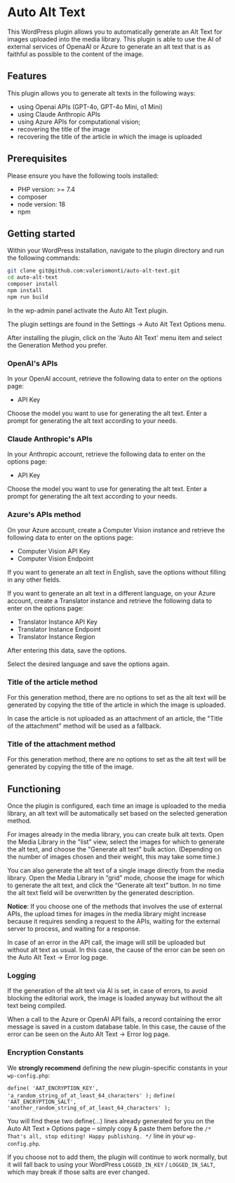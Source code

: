 # Auto Alt Text
This WordPress plugin allows you to automatically generate an Alt Text for images uploaded into the media library.
This plugin is able to use the AI of external services of OpenaAI or Azure to generate an alt text that is as faithful as possible to the content of the image.

## Features

This plugin allows you to generate alt texts in the following ways:
- using Openai APIs (GPT-4o, GPT-4o Mini, o1 Mini)
- using Claude Anthropic APIs
- using Azure APIs for computational vision;
- recovering the title of the image
- recovering the title of the article in which the image is uploaded

## Prerequisites
Please ensure you have the following tools installed:
- PHP version: >= 7.4
- composer
- node version: 18
- npm

## Getting started
Within your WordPress installation, navigate to the plugin directory and run the following commands:

```bash
git clone git@github.com:valeriomonti/auto-alt-text.git
cd auto-alt-text
composer install
npm install
npm run build
```
In the wp-admin panel activate the Auto Alt Text plugin.

The plugin settings are found in the Settings -> Auto Alt Text Options menu.

After installing the plugin, click on the 'Auto Alt Text' menu item and select the Generation Method you prefer.

### OpenAI's APIs
In your OpenAI account, retrieve the following data to enter on the options page:
- API Key

Choose the model you want to use for generating the alt text.
Enter a prompt for generating the alt text according to your needs.

### Claude Anthropic's APIs
In your Anthropic account, retrieve the following data to enter on the options page:
- API Key

Choose the model you want to use for generating the alt text.
Enter a prompt for generating the alt text according to your needs.

### Azure's APIs method
On your Azure account, create a Computer Vision instance and retrieve the following data to enter on the options page:
- Computer Vision API Key
- Computer Vision Endpoint

If you want to generate an alt text in English, save the options without filling in any other fields.

If you want to generate an alt text in a different language, on your Azure account, create a Translator instance and retrieve the following data to enter on the options page:
- Translator Instance API Key
- Translator Instance Endpoint
- Translator Instance Region

After entering this data, save the options.

Select the desired language and save the options again.

### Title of the article method
For this generation method, there are no options to set as the alt text will be generated by copying the title of the article in which the image is uploaded.

In case the article is not uploaded as an attachment of an article, the "Title of the attachment" method will be used as a fallback.

### Title of the attachment method
For this generation method, there are no options to set as the alt text will be generated by copying the title of the image.

## Functioning
Once the plugin is configured, each time an image is uploaded to the media library, an alt text will be automatically set based on the selected generation method.

For images already in the media library, you can create bulk alt texts. Open the Media Library in the "list" view, select the images for which to generate the alt text, and choose the "Generate alt text" bulk action. (Depending on the number of images chosen and their weight, this may take some time.)

You can also generate the alt text of a single image directly from the media library. Open the Media Library in “grid” mode, choose the image for which to generate the alt text, and click the “Generate alt text” button. In no time the alt text field will be overwritten by the generated description.

**Notice**: If you choose one of the methods that involves the use of external APIs, the upload times for images in the media library might increase because it requires sending a request to the APIs, waiting for the external server to process, and waiting for a response.

In case of an error in the API call, the image will still be uploaded but without alt text as usual. In this case, the cause of the error can be seen on the Auto Alt Text -> Error log page.

### Logging
If the generation of the alt text via AI is set, in case of errors, to avoid blocking the editorial work, the image is loaded anyway but without the alt text being compiled.

When a call to the Azure or OpenAI API fails, a record containing the error message is saved in a custom database table.
In this case, the cause of the error can be seen on the Auto Alt Text -> Error log page.

### Encryption Constants

We **strongly recommend** defining the new plugin-specific constants in your `wp-config.php`:

`define( 'AAT_ENCRYPTION_KEY',  'a_random_string_of_at_least_64_characters' );`
`define( 'AAT_ENCRYPTION_SALT', 'another_random_string_of_at_least_64_characters' );`

You will find these two define(...) lines already generated for you on the Auto Alt Text » Options page – simply copy & paste them before the `/* That's all, stop editing! Happy publishing. */` line in your `wp-config.php`.

If you choose not to add them, the plugin will continue to work normally, but it will fall back to using your WordPress `LOGGED_IN_KEY` / `LOGGED_IN_SALT`, which may break if those salts are ever changed.

